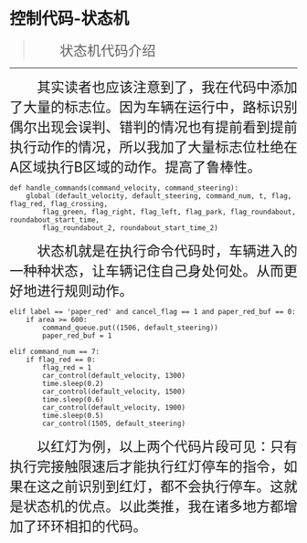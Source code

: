 # 控制代码-状态机

> <font size=5>&emsp;&emsp;状态机代码介绍</font>

---

<font size=5>&emsp;&emsp;其实读者也应该注意到了，我在代码中添加了大量的标志位。因为车辆在运行中，路标识别偶尔出现会误判、错判的情况也有提前看到提前执行动作的情况，所以我加了大量标志位杜绝在A区域执行B区域的动作。提高了鲁棒性。\
</font>

    def handle_commands(command_velocity, command_steering):
        global (default_velocity, default_steering, command_num, t, flag, flag_red, flag_crossing,
            flag_green, flag_right, flag_left, flag_park, flag_roundabout, roundabout_start_time,
            flag_roundabout_2, roundabout_start_time_2)

<font size=5>&emsp;&emsp;状态机就是在执行命令代码时，车辆进入的一种种状态，让车辆记住自己身处何处。从而更好地进行规则动作。\
</font>

    elif label == 'paper_red' and cancel_flag == 1 and paper_red_buf == 0:
        if area >= 600:
            command_queue.put((1506, default_steering))
            paper_red_buf = 1

    elif command_num == 7:
        if flag_red == 0:
            flag_red = 1
            car_control(default_velocity, 1300)
            time.sleep(0.2)
            car_control(default_velocity, 1500)
            time.sleep(0.6)
            car_control(default_velocity, 1900)
            time.sleep(0.5)
            car_control(1505, default_steering)

<font size=5>&emsp;&emsp;以红灯为例，以上两个代码片段可见：只有执行完接触限速后才能执行红灯停车的指令，如果在这之前识别到红灯，都不会执行停车。这就是状态机的优点。以此类推，我在诸多地方都增加了环环相扣的代码。\
</font>

